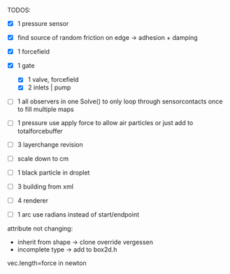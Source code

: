 
TODOS:
- [x] 1 pressure sensor
- [x] find source of random friction on edge -> adhesion + damping
- [x] 1 forcefield
- [x] 1 gate
  - [x] 1 valve, forcefield
  - [x] 2 inlets | pump
- [ ] 1 all observers in one Solve() to only loop through sensorcontacts once to fill multiple maps
- [ ] 1 pressure use apply force to allow air particles or just add to totalforcebuffer 
- [ ] 3 layerchange revision
- [ ] scale down to cm
- [ ] 1 black particle in droplet
- [ ] 3 building from xml
- [ ] 4 renderer
- [ ] 1 arc use radians instead of start/endpoint


attribute not changing:
- inherit from shape -> clone override vergessen
- incomplete type -> add to box2d.h

vec.length=force in newton